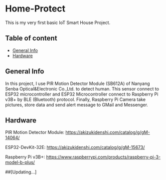 # Home-Protect
This is my very first basic IoT Smart House Project.

## Table of content
* [General Info](#general-info)
* [Hardware](#hardware)

## General Info
In this project, I use PIR Motion Detector Module (SB612A) of Nanyang Senba Optical&Electronic Co.,Ltd. to detect human. This sensor connect to ESP32 microcontroller and ESP32 Microcontroller connect to Raspberry Pi v3B+ by BLE (Bluetooth) protocol. Finally, Raspberry Pi Camera take pictures, store data and send alert message to GMail and Messenger.

## Hardware
PIR Motion Detector Module: https://akizukidenshi.com/catalog/g/gM-14064/

ESP32-DevKit-32E: https://akizukidenshi.com/catalog/g/gM-15673/

Raspberry Pi v3B+: https://www.raspberrypi.com/products/raspberry-pi-3-model-b-plus/

##[Updating...]
